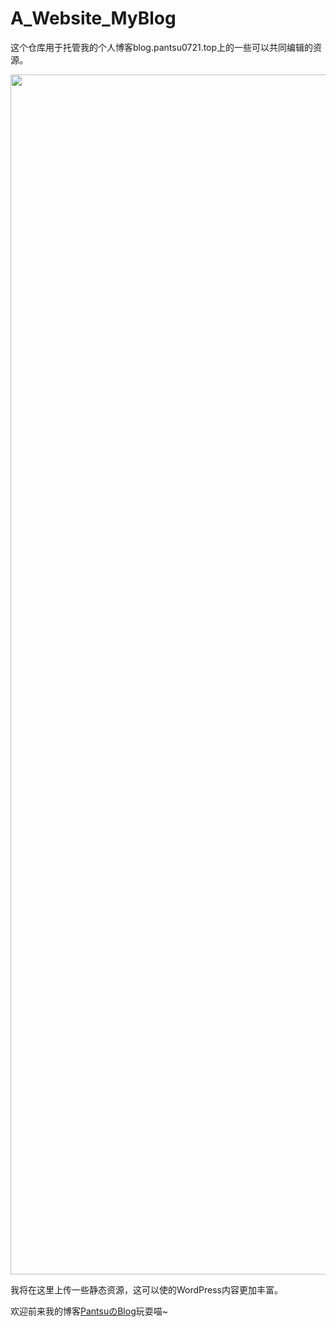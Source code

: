 # A_Website_MyBlog
<p>这个仓库用于托管我的个人博客blog.pantsu0721.top上的一些可以共同编辑的资源。</p>
<img src="https://raw.githubusercontent.com/PantsuMeow/A_Website_MyBlog/refs/heads/main/readme.avif" width="1920px">
<p>我将在这里上传一些静态资源，这可以使的WordPress内容更加丰富。</p>
<p>欢迎前来我的博客<a href="http://blog.pantsu0721.top" target="_blank" rel="noreferrer noopener">PantsuのBlog</a>玩耍喵~</p>
